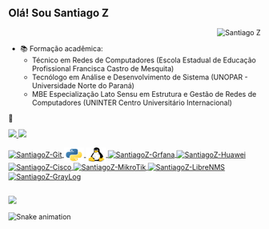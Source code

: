 ## Olá! Sou Santiago Z

<p align="right"> <img src="https://komarev.com/ghpvc/?username=santiag0z&color=blue&style=flat" alt="Santiago Z" /> </p>


- 📚 Formação acadêmica:
    - Técnico em Redes de Computadores (Escola Estadual de Educação Profissional Francisca Castro de Mesquita)
    - Tecnólogo em Análise e Desenvolvimento de Sistema (UNOPAR - Universidade Norte do Paraná)
    - MBE Especialização Lato Sensu em Estrutura e Gestão de Redes de Computadores (UNINTER Centro Universitário Internacional)

🔭 


<div>
  <a href="https://github.com/santiag0z">
    <img height="180em" src="https://github-readme-stats.vercel.app/api?username=santiag0z&show_icons=true&theme=dark&include_all_commits=true&count_private=true"/>
    <img height="180em" src="https://github-readme-stats.vercel.app/api/top-langs/?username=santiag0z&theme=dark&include_all_commits=true&count_private=true"/>
</div>

<div style="display: inline_block"><br>
    <img align="center" alt="SantiagoZ-Git" height="30" width="40" src="https://www.vectorlogo.zone/logos/git-scm/git-scm-icon.svg">
    <img align="center" alt="SantiagoZ-Python" height="30" width="40" src="https://raw.githubusercontent.com/devicons/devicon/master/icons/python/python-original.svg">
    <img align="center" alt="SantiagoZ-Linux" height="30" width="40" src="https://raw.githubusercontent.com/devicons/devicon/master/icons/linux/linux-original.svg">
    <img align="center" alt="SantiagoZ-Grfana" height="30" width="40" src="https://www.vectorlogo.zone/logos/grafana/grafana-icon.svg">
    <img align="center" alt="SantiagoZ-Huawei" height="30" width="40" src="https://cdn.iconscout.com/icon/free/png-256/huawei-3521494-2944938.png">
    <img align="center" alt="SantiagoZ-Cisco" height="30" width="90" src="https://demo.librenms.org/images/os/cisco.svg">
    <img align="center" alt="SantiagoZ-MikroTik" height="30" width="120" src="https://i.mt.lv/img/mt/v2/logo.svg">
    <img align="center" alt="SantiagoZ-LibreNMS" height="50" width="150" src="https://demo.librenms.org/images/librenms_logo_light.svg">
    <img align="center" alt="SantiagoZ-GrayLog" height="30" width="120" src="https://assets-global.website-files.com/5e9fae47f9a5b161fc3f7024/5f69ecdab29e533a9f46b3ef_Graylog%20-%20Logo%20-%20Color.svg">
</div>

##

<div> 
    <a href="https://www.linkedin.com/in/santiago-z/" target="_blank"><img src="https://img.shields.io/badge/-LinkedIn-%230077B5?style=for-the-badge&logo=linkedin&logoColor=white" target="_blank"></a>  
</div>

![Snake animation](https://github.com/santiag0z/santiag0z/blob/output/github-contribution-grid-snake.svg)